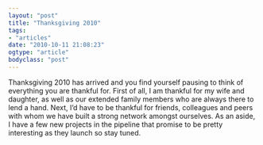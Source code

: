 ```yaml
---
layout: "post"
title: "Thanksgiving 2010"
tags: 
- "articles"
date: "2010-10-11 21:08:23"
ogtype: "article"
bodyclass: "post"
---
```


Thanksgiving 2010 has arrived and you find yourself pausing to think of everything you are thankful for. First of all, I am thankful for my wife and daughter, as well as our extended family members who are always there to lend a hand. Next, I’d have to be thankful for friends, colleagues and peers with whom we have built a strong network amongst ourselves. As an aside, I have a few new projects in the pipeline that promise to be pretty interesting as they launch so stay tuned.